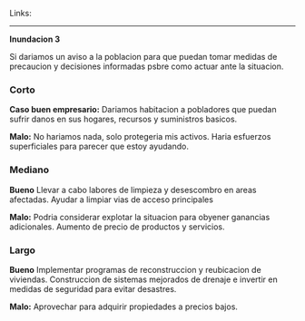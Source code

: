 Links:
____

**Inundacion 3**

Si dariamos un aviso a la poblacion para que puedan tomar medidas de precaucion y decisiones informadas psbre como actuar ante la situacion. 

### Corto
**Caso buen empresario:**
Dariamos habitacion a pobladores que puedan sufrir danos en sus hogares, recursos y suministros basicos.

**Malo:**
No hariamos nada, solo protegeria mis activos. Haria esfuerzos superficiales para parecer que estoy ayudando.

### Mediano
**Bueno**
Llevar a cabo labores de limpieza y desescombro en areas afectadas. Ayudar a limpiar vias de acceso principales 

**Malo:**
Podria considerar explotar la situacion para obyener ganancias adicionales. Aumento de precio de productos y servicios.

### Largo
**Bueno**
Implementar programas de reconstruccion y reubicacion de viviendas. Construccion de sistemas mejorados de drenaje e invertir en medidas de seguridad para evitar desastres.

**Malo:**
Aprovechar para adquirir propiedades a precios bajos. 